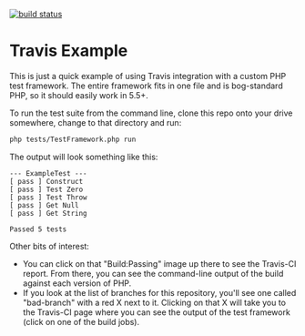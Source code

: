 [![build status](https://travis-ci.org/starekrow/travis-custom-example.svg?branch=master)](https://travis-ci.org/starekrow/travis-custom-example)

Travis Example
==============

This is just a quick example of using Travis integration with a custom PHP 
test framework. The entire framework fits in one file and is bog-standard
PHP, so it should easily work in 5.5+.

To run the test suite from the command line, clone this repo onto your drive
somewhere, change to that directory and run:

```bash
php tests/TestFramework.php run
```

The output will look something like this:

```
--- ExampleTest ---
[ pass ] Construct
[ pass ] Test Zero
[ pass ] Test Throw
[ pass ] Get Null
[ pass ] Get String

Passed 5 tests
```


Other bits of interest:

  * You can click on that "Build:Passing" image up there to see the Travis-CI
    report. From there, you can see the command-line output of the build against
    each version of PHP.
  * If you look at the list of branches for this repository, you'll see one 
    called "bad-branch" with a red X next to it. Clicking on that X will take 
    you to the Travis-CI page where you can see the output of the test 
    framework (click on one of the build jobs).

